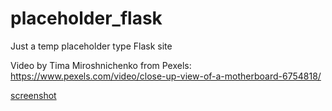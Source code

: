 # placeholder_flask

Just a temp placeholder type Flask site


Video by Tima Miroshnichenko from Pexels: https://www.pexels.com/video/close-up-view-of-a-motherboard-6754818/

[screenshot](./screenshot.png)


